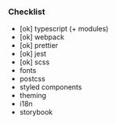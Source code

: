 ### Checklist

- [ok] typescript (+ modules)
- [ok] webpack
- [ok] prettier
- [ok] jest
- [ok] scss
- fonts
- postcss
- styled components
- theming
- i18n
- storybook
